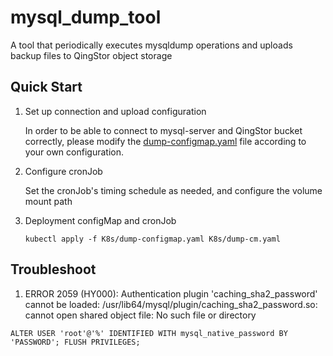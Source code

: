 # mysql_dump_tool
A tool that periodically executes mysqldump operations and uploads backup files to QingStor object storage

## Quick Start
1. Set up connection and upload configuration

   In order to be able to connect to mysql-server and QingStor bucket correctly, please modify the [dump-configmap.yaml](K8s/dump/dump-configmap.yaml) file according to your own configuration.

2. Configure cronJob

   Set the cronJob's timing schedule as needed, and configure the volume mount path

3. Deployment configMap and cronJob

    `kubectl apply -f K8s/dump-configmap.yaml K8s/dump-cm.yaml`

## Troubleshoot

1. ERROR 2059 (HY000): Authentication plugin 'caching_sha2_password' cannot be loaded: /usr/lib64/mysql/plugin/caching_sha2_password.so: cannot open shared object file: No such file or directory


```shell
ALTER USER 'root'@'%' IDENTIFIED WITH mysql_native_password BY 'PASSWORD'; FLUSH PRIVILEGES;
```
